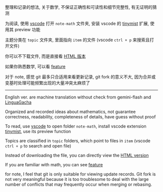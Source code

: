 整理和记录的想法, 关于数学, 不保证正确性和可读性和细节完整性, 有无证明的猜测

为阅读, 使用 [vscode](https://code.visualstudio.com/) 打开 `note-math` 文件夹, 安装 vscode 的 [tinymist](https://github.com/Myriad-Dreamin/tinymist) 扩展, 使用其 preview 功能

主题分类在 `topic` 文件夹, 里面指向 `item` 的文件 (vscode `ctrl + p` 来搜索且打开文件)

你可以不下载文件, 而是直接看 [HTML 版本](https://ecbc0.github.io/)

如果你熟悉数学, 可以看 [feature](https://ecbc0.github.io/item/feature.html)

对于 note, 感觉 git 最多只合适用来看更新记录, git fork 的意义不大, 因为合并或变基时处理可能频繁出现的大量冲突太麻烦了

---

English ver. are machine translation without check from gemini-flash and [LinguaGacha](https://github.com/neavo/LinguaGacha)

Organized and recorded ideas about mathematics, not guarantee correctness, readability, completeness of details, have guess without proof

To read, use [vscode](https://code.visualstudio.com/) to open folder `note-math`, install vscode extension [tinymist](https://github.com/Myriad-Dreamin/tinymist), use its preview function

Topics are classified in `topic` folders, which point to files in `item` (vscode `ctrl + p` to search and open file)

Instead of downloading the file, you can directly view the [HTML version](https://ecbc0.github.io/)

If you are familiar with math, you can see [feature](https://ecbc0.github.io/item-en/feature-en.html)

for note, I feel that git is only suitable for viewing update records. Git fork is not very meaningful because it is too troublesome to deal with the large number of conflicts that may frequently occur when merging or rebasing.